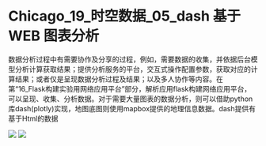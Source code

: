 # Chicago_19_时空数据_05_dash 基于WEB 图表分析
数据分析过程中有需要协作及分享的过程，例如，需要数据的收集，并依据后台模型分析计算获取结果；提供分析服务的平台，交互式操作配置参数，获取对应的计算结果；或者仅是呈现数据分析过程及结果；以及多人协作等内容。在第“16_Flask构建实验用网络应用平台”部分，解析应用flask构建网络应用平台，可以呈现、收集、分析数据。对于需要大量图表的数据分析，则可以借助python库dash(plotly)实现，地图底图则使用mapbox提供的地理信息数据。dash提供有基于Html的数据

![](https://github.com/richieBao/python-urbanPlanning/blob/master/images/49_01.jpg)
![](https://github.com/richieBao/python-urbanPlanning/blob/master/images/49_02.jpg)
